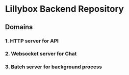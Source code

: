 # Lillybox Backend Repository

## Domains

### 1. HTTP server for API

### 2. Websocket server for Chat

### 3. Batch server for background process